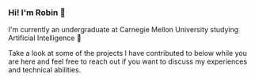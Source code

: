 ### Hi! I'm Robin 👋

I'm currently an undergraduate at Carnegie Mellon University studying Artificial Intelligence 🤖 

Take a look at some of the projects I have contributed to below while you are here and feel free to reach out if you want to discuss my experiences and technical abilities.


